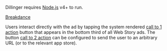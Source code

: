 Dillinger requires [Node.js](https://nodejs.org/) v4+ to run.

[Breakdance](https://breakdance.github.io/breakdance/till)

Users interact directly with the ad by tapping the system rendered [call to 1 action](story_ads_best_practices.md#call-to-action-button-text-3) button that appears in the bottom third of all Web Story ads.  The button [call to 2 action](story_ads_best_practices.md#call-to-action-button-text-2) can be configured to send the user to an arbitrary URL (or to the relevant app store).
